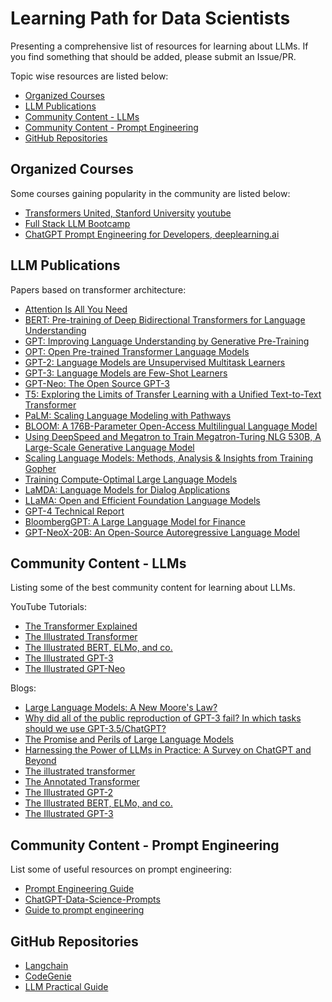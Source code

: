 # Learning Path for Data Scientists

Presenting a comprehensive list of resources for learning about LLMs. If you find something that should be added, please submit an Issue/PR.

Topic wise resources are listed below:
- [Organized Courses](#organized-courses)
- [LLM Publications](#llm-publications)
- [Community Content - LLMs](#community-content---llms)
- [Community Content - Prompt Engineering](#community-content---prompt-engineering)
- [GitHub Repositories](#github-repositories)

## Organized Courses
Some courses gaining popularity in the community are listed below:
- [Transformers United, Stanford University](https://web.stanford.edu/class/cs25/) [youtube](https://www.youtube.com/playlist?list=PLoROMvodv4rNiJRchCzutFw5ItR_Z27CM) 
- [Full Stack LLM Bootcamp](https://fullstackdeeplearning.com/llm-bootcamp/)
- [ChatGPT Prompt Engineering for Developers, deeplearning.ai](https://www.deeplearning.ai/short-courses/chatgpt-prompt-engineering-for-developers/)

## LLM Publications

Papers based on transformer architecture:
- [Attention Is All You Need](https://arxiv.org/abs/1706.03762.pdf)
- [BERT: Pre-training of Deep Bidirectional Transformers for Language Understanding](https://arxiv.org/abs/1810.04805.pdf)
- [GPT: Improving Language Understanding by Generative Pre-Training](https://s3-us-west-2.amazonaws.com/openai-assets/research-covers/language-unsupervised/language_understanding_paper.pdf)
- [OPT: Open Pre-trained Transformer Language Models](https://arxiv.org/abs/2205.01068)
- [GPT-2: Language Models are Unsupervised Multitask Learners](https://cdn.openai.com/better-language-models/language_models_are_unsupervised_multitask_learners.pdf)
- [GPT-3: Language Models are Few-Shot Learners](https://arxiv.org/abs/2005.14165.pdf)
- [GPT-Neo: The Open Source GPT-3](https://arxiv.org/abs/2105.14165.pdf)
- [T5: Exploring the Limits of Transfer Learning with a Unified Text-to-Text Transformer](https://arxiv.org/abs/1910.10683.pdf)
- [PaLM: Scaling Language Modeling with Pathways](https://arxiv.org/abs/2204.02311)
- [BLOOM: A 176B-Parameter Open-Access Multilingual Language Model](https://arxiv.org/abs/2211.05100)
- [Using DeepSpeed and Megatron to Train Megatron-Turing NLG 530B, A Large-Scale Generative Language Model](https://arxiv.org/abs/2201.11990)
- [Scaling Language Models: Methods, Analysis & Insights from Training Gopher](http://arxiv.org/abs/2112.11446v2)
- [Training Compute-Optimal Large Language Models](https://arxiv.org/abs/2203.15556)
- [LaMDA: Language Models for Dialog Applications](https://arxiv.org/abs/2201.08239)
- [LLaMA: Open and Efficient Foundation Language Models](https://arxiv.org/abs/2302.13971v1)
- [GPT-4 Technical Report](http://arxiv.org/abs/2303.08774v2)
- [BloombergGPT: A Large Language Model for Finance](https://arxiv.org/abs/2303.17564)
- [GPT-NeoX-20B: An Open-Source Autoregressive Language Model](https://arxiv.org/abs/2204.06745)


## Community Content - LLMs

Listing some of the best community content for learning about LLMs.

YouTube Tutorials:
- [The Transformer Explained](https://www.youtube.com/watch?v=4Bdc55j80l8)
- [The Illustrated Transformer](https://www.youtube.com/watch?v=4Bdc55j80l8)
- [The Illustrated BERT, ELMo, and co.](https://www.youtube.com/watch?v=FKlPCK1uFrc)
- [The Illustrated GPT-3](https://www.youtube.com/watch?v=SY5PvZrJhLE)
- [The Illustrated GPT-Neo](https://www.youtube.com/watch?v=SY5PvZrJhLE)

Blogs:
- [Large Language Models: A New Moore's Law?](https://huggingface.co/blog/large-language-models)
- [Why did all of the public reproduction of GPT-3 fail? In which tasks should we use GPT-3.5/ChatGPT?](https://jingfengyang.github.io/gpt)
- [The Promise and Perils of Large Language Models](https://twosigmaventures.com/blog/article/the-promise-and-perils-of-large-language-models/?ref=assemblyai.com)
- [Harnessing the Power of LLMs in Practice: A Survey on ChatGPT and Beyond](https://arxiv.org/pdf/2304.13712.pdf)
- [The illustrated transformer](https://jalammar.github.io/illustrated-transformer/)
- [The Annotated Transformer](https://jalammar.github.io/illustrated-transformer/)
- [The Illustrated GPT-2](https://jalammar.github.io/illustrated-gpt2/)
- [The Illustrated BERT, ELMo, and co.](https://jalammar.github.io/illustrated-bert/)
- [The Illustrated GPT-3](https://jalammar.github.io/how-gpt3-works-visualizations-animations/)

## Community Content - Prompt Engineering

List some of useful resources on prompt engineering:
- [Prompt Engineering Guide](https://www.promptingguide.ai)
- [ChatGPT-Data-Science-Prompts](https://github.com/travistangvh/ChatGPT-Data-Science-Prompts)
- [Guide to prompt engineering](https://www.youtube.com/watch?v=ydjRYmM19DY)

## GitHub Repositories

- [Langchain](https://github.com/hwchase17/langchain/)
- [CodeGenie](https://github.com/thismlguy/code-genie)
- [LLM Practical Guide](https://github.com/Mooler0410/LLMsPracticalGuide)
